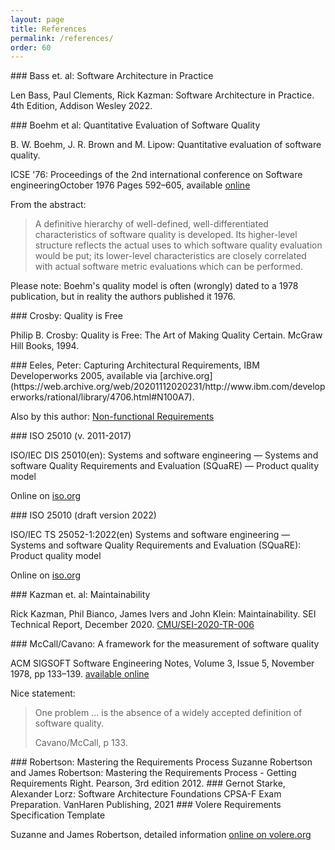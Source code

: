 ```yaml
---
layout: page
title: References
permalink: /references/
order: 60
---
```



<a id="bass-swa-practice"/>
### Bass et. al: Software Architecture in Practice

Len Bass, Paul Clements, Rick Kazman: Software Architecture in Practice. 4th Edition, Addison Wesley 2022.

<a id="boehm-model"/>
### Boehm et al: Quantitative Evaluation of Software Quality

B. W. Boehm, J. R. Brown and M. Lipow: Quantitative evaluation of software quality.

ICSE '76: Proceedings of the 2nd international conference on Software engineeringOctober 1976 Pages 592–605, available [online](https://dl.acm.org/doi/10.5555/800253.807736)

From the abstract:

>A definitive hierarchy of well-defined, well-differentiated characteristics of software quality is developed. 
>Its higher-level structure reflects the actual uses to which software quality evaluation would be put; its lower-level characteristics are closely correlated with actual software metric evaluations which can be performed.

Please note: Boehm's quality model is often (wrongly) dated to a 1978 publication, but in reality the authors published it 1976.

<a id="crosby-quality"/>
### Crosby: Quality is Free

Philip B. Crosby: Quality is Free: The Art of Making Quality Certain. McGraw Hill Books, 1994.

<a id="Eeles-2005"/>
### Eeles, Peter: Capturing Architectural Requirements, 
IBM Developerworks 2005, available via [archive.org](https://web.archive.org/web/20201112020231/http://www.ibm.com/developerworks/rational/library/4706.html#N100A7). 

Also by this author: [Non-functional Requirements](https://pdfs.semanticscholar.org/f3bb/91080c4573f6f78f30bc5b48bda3ef252bf2.pdf)


<a id="ISO-25010-2011"/>
### ISO 25010 (v. 2011-2017)

ISO/IEC DIS 25010(en): Systems and software engineering — Systems and software Quality Requirements and Evaluation (SQuaRE) — Product quality model

Online on [iso.org](https://www.iso.org/obp/ui/#iso:std:iso-iec:25010:dis:ed-2:v1:en)


<a id="ISO-25010-2022"/>
### ISO 25010 (draft version 2022)

ISO/IEC TS 25052-1:2022(en)
Systems and software engineering — Systems and software Quality Requirements and Evaluation (SQuaRE): Product quality model

Online on [iso.org](https://www.iso.org/obp/ui/#iso:std:iso-iec:25010:dis:ed-2:v1:en)

<a id="kazman-maintainability"/>
### Kazman et. al: Maintainability

Rick Kazman, Phil Bianco, James Ivers and John Klein: Maintainability. SEI Technical Report, December 2020.
[CMU/SEI-2020-TR-006](https://resources.sei.cmu.edu/asset_files/TechnicalReport/2020_005_001_650490.pdf)


<a id="mccall"/>
### McCall/Cavano: A framework for the measurement of software quality 

ACM SIGSOFT Software Engineering Notes, Volume 3, Issue 5, November 1978, pp 133–139.
[available online](https://doi.org/10.1145/953579.811113)

Nice statement: 

>One problem ... is the absence of a widely accepted definition of software quality.
>
>Cavano/McCall, p 133. 

<a id="robertsons-requirements"/>
### Robertson: Mastering the Requirements Process 
Suzanne Robertson and James Robertson: Mastering the Requirements Process - Getting Requirements Right. Pearson, 3rd edition 2012.


<a id="starke-lorz"/>
### Gernot Starke, Alexander Lorz: Software Architecture Foundations 
CPSA-F Exam Preparation. VanHaren Publishing, 2021


<a id="volere"/>
### Volere Requirements Specification Template

Suzanne and James Robertson, detailed information [online on volere.org](https://www.volere.org/)